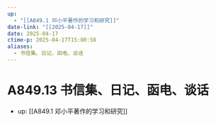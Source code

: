 ```yaml
---
up:
  - "[[A849.1 邓小平著作的学习和研究]]"
date-link: "[[2025-04-17]]"
date: 2025-04-17
ctime-p: 2025-04-17T15:00:58
aliases:
  - 书信集、日记、函电、谈话
---
```


# A849.13 书信集、日记、函电、谈话

- up: [[A849.1 邓小平著作的学习和研究]]
